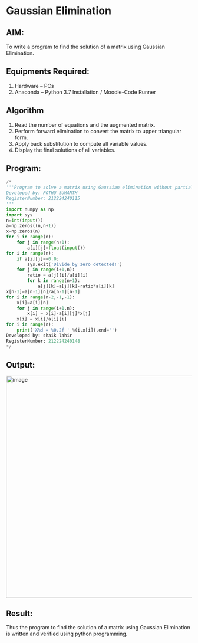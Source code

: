 # Gaussian Elimination

## AIM:
To write a program to find the solution of a matrix using Gaussian Elimination.

## Equipments Required:
1. Hardware – PCs
2. Anaconda – Python 3.7 Installation / Moodle-Code Runner

## Algorithm
1. Read the number of equations and the augmented matrix.
2. Perform forward elimination to convert the matrix to upper triangular form.
3. Apply back substitution to compute all variable values.
4. Display the final solutions of all variables.

## Program:
```python
/*
'''Program to solve a matrix using Gaussian elimination without partial pivoting.
Developed by: POTHU SUMANTH
RegisterNumber: 212224240115
'''
import numpy as np
import sys
n=int(input())
a=np.zeros((n,n+1))
x=np.zeros(n)
for i in range(n):
    for j in range(n+1):
        a[i][j]=float(input())
for i in range(n):
    if a[i][j]==0.0:
        sys.exit('Divide by zero detected!')
    for j in range(i+1,n):
        ratio = a[j][i]/a[i][i]
        for k in range(n+1):
            a[j][k]=a[j][k]-ratio*a[i][k]
x[n-1]=a[n-1][n]/a[n-1][n-1]
for i in range(n-2,-1,-1):
    x[i]=a[i][n]
    for j in range(i+1,n):
        x[i] = x[i]-a[i][j]*x[j]
    x[i] = x[i]/a[i][i]
for i in range(n):
    print('X%d = %0.2f ' %(i,x[i]),end='')
Developed by: shaik lahir
RegisterNumber: 212224240148
*/
```

## Output:
<img width="1151" height="602" alt="image" src="https://github.com/user-attachments/assets/50d5ebaf-a171-4eeb-b728-90f738c5fabf" />


## Result:
Thus the program to find the solution of a matrix using Gaussian Elimination is written and verified using python programming.
